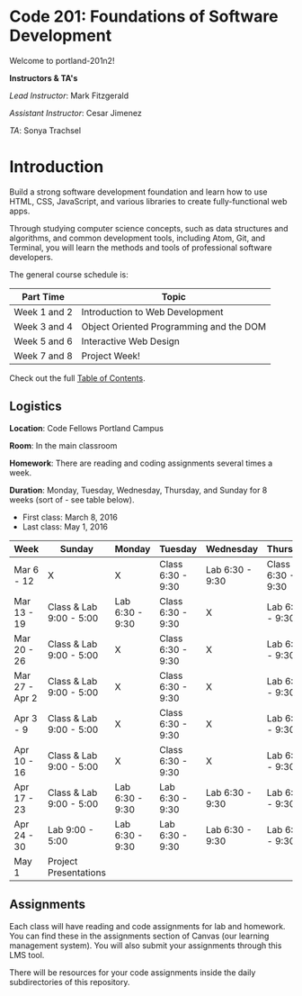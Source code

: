 # Code 201: Foundations of Software Development
Welcome to portland-201n2!

**Instructors & TA's**

*Lead Instructor*: Mark Fitzgerald

*Assistant Instructor*: Cesar Jimenez

*TA*: Sonya Trachsel

# Introduction
Build a strong software development foundation and learn how to use HTML, CSS, JavaScript, and various libraries to create fully-functional web apps.

Through studying computer science concepts, such as data structures and algorithms, and common development tools, including Atom, Git, and Terminal, you will learn the methods and tools of professional software developers.

The general course schedule is:

**Part Time**    | Topic
-------------|---------------
Week 1 and 2 | Introduction to Web Development
Week 3 and 4 | Object Oriented Programming and the DOM
Week 5 and 6 | Interactive Web Design
Week 7 and 8 | Project Week!

Check out the full [Table of Contents](SUMMARY.md).

## Logistics
**Location**: Code Fellows Portland Campus

**Room**: In the main classroom

**Homework**: There are reading and coding assignments several times a week.

**Duration**: Monday, Tuesday, Wednesday, Thursday, and Sunday for 8 weeks (sort of - see table below).
* First class: March 8, 2016
* Last class: May 1, 2016

**Week**    | Sunday | Monday | Tuesday | Wednesday | Thursday
-------------|---------------|---------------|---------------|---------------|---------------
Mar 6 - 12 | X | X | Class 6:30 - 9:30 | Lab 6:30 - 9:30 | Class 6:30 - 9:30
Mar 13 - 19 | Class & Lab 9:00 - 5:00 | Lab 6:30 - 9:30 | Class 6:30 - 9:30 | X | Lab 6:30 - 9:30
Mar 20 - 26 | Class & Lab 9:00 - 5:00 | X | Class 6:30 - 9:30 | X | Lab 6:30 - 9:30
Mar 27 - Apr 2 | Class & Lab 9:00 - 5:00 | X | Class 6:30 - 9:30 | X | Lab 6:30 - 9:30
Apr 3 - 9 | Class & Lab 9:00 - 5:00 | X | Class 6:30 - 9:30 | X | Lab 6:30 - 9:30
Apr 10 - 16 | Class & Lab 9:00 - 5:00 | X | Class 6:30 - 9:30 | X | Lab 6:30 - 9:30
Apr 17 - 23 | Class & Lab 9:00 - 5:00 | Lab 6:30 - 9:30 | Lab 6:30 - 9:30 | Lab 6:30 - 9:30 | Lab 6:30 - 9:30
Apr 24 - 30 | Lab 9:00 - 5:00 | Lab 6:30 - 9:30 | Lab 6:30 - 9:30 | Lab 6:30 - 9:30 | Lab 6:30 - 9:30
May 1 | Project Presentations |  |  |  | 

## Assignments

Each class will have reading and code assignments for lab and homework. You can find these in the assignments section of Canvas (our learning management system). You will also submit your assignments through this LMS tool.

There will be resources for your code assignments inside the daily subdirectories of this repository.
